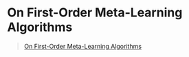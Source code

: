# On First-Order Meta-Learning Algorithms

> [On First-Order Meta-Learning Algorithms](https://arxiv.org/abs/1803.02999)

